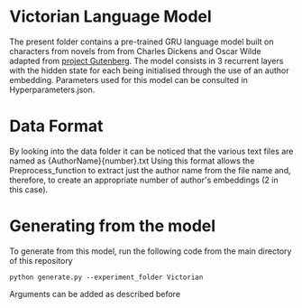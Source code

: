# Victorian Language Model
The present folder contains a pre-trained GRU language model built on characters from novels from from Charles Dickens and Oscar Wilde adapted from [project Gutenberg](http://www.gutenberg.org/). The model consists in 3 recurrent layers with the hidden state for each being initialised through the use of an author embedding. Parameters used for this model can be consulted in Hyperparameters.json.

# Data Format
By looking into the data folder it can be noticed that the various text files are named as {AuthorName}{number}.txt 
Using this format allows the Preprocess_function to extract just the author name from the file name and, therefore, to create an appropriate number of author's embeddings (2 in this case).

# Generating from the model
To generate from this model, run the following code from the main directory of this repository
```
python generate.py --experiment_folder Victorian
```
Arguments can be added as described before
